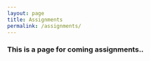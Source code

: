 ```yaml
---
layout: page
title: Assignments
permalink: /assignments/
---
```



### This is a page for coming assignments..
